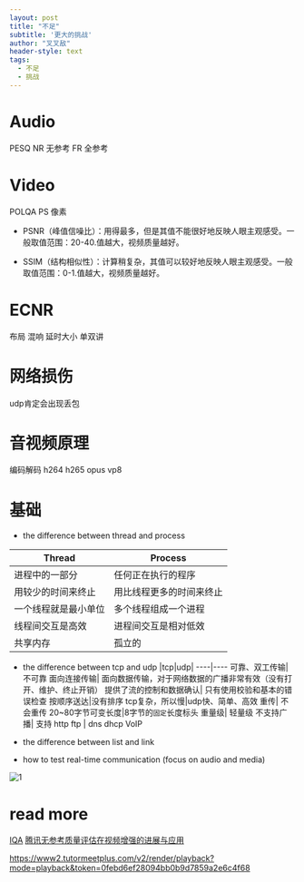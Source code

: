 ```yaml
---
layout: post
title: "不足"
subtitle: '更大的挑战'
author: "叉叉敌"
header-style: text
tags:
  - 不足
  - 挑战
---
```


# Audio
PESQ
NR 无参考
FR 全参考

# Video
POLQA PS 像素
- PSNR（峰值信噪比）：用得最多，但是其值不能很好地反映人眼主观感受。一般取值范围：20-40.值越大，视频质量越好。

- SSIM（结构相似性）：计算稍复杂，其值可以较好地反映人眼主观感受。一般取值范围：0-1.值越大，视频质量越好。

# ECNR
布局 混响
延时大小
单双讲

# 网络损伤
udp肯定会出现丢包


# 音视频原理
编码解码
h264 h265 opus vp8

# 基础
- the difference between thread and process


|Thread|Process|
----|----
进程中的一部分| 任何正在执行的程序
用较少的时间来终止| 用比线程更多的时间来终止
一个线程就是最小单位| 多个线程组成一个进程
线程间交互是高效| 进程间交互是相对低效
共享内存| 孤立的

- the difference between tcp and udp
|tcp|udp|
----|----
可靠、双工传输| 不可靠
面向连接传输| 面向数据传输，对于网络数据的广播非常有效（没有打开、维护、终止开销）
提供了流的控制和数据确认| 只有使用校验和基本的错误检查
按顺序送达|没有排序
tcp复杂，所以慢|udp快、简单、高效
重传| 不会重传
20~80字节可变长度|8字节的`固定`长度标头
重量级| 轻量级
不支持广播| 支持
http ftp | dns dhcp VoIP




- the difference between list and link
- how to test real-time communication (focus on audio and media)





![1](https://gitee.com/chasays/mdPic/raw/master/uPic/hGOYGB.jpg)

  

# read more
[IQA](https://sse.tongji.edu.cn/linzhang/IQA/IQA.htm)
[腾讯无参考质量评估在视频增强的进展与应用](https://blog.csdn.net/vn9PLgZvnPs1522s82g/article/details/97992210)

https://www2.tutormeetplus.com/v2/render/playback?mode=playback&token=0febd6ef28094bb0b9d7859a2e6c4f68
